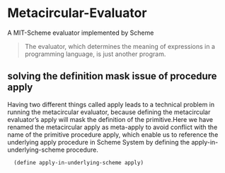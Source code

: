 # Metacircular-Evaluator
A MIT-Scheme evaluator implemented by Scheme


> The evaluator, which determines the meaning of expressions in a programming language, is just another program.


## solving the definition mask issue of procedure apply
Having two different things called apply leads to a technical problem in running the metacircular evaluator, because defining the metacircular evaluator’s apply will mask the definition of the primitive.Here we have renamed the metacircular apply as meta-apply to avoid conflict with the name of the primitive procedure apply, which enable us to reference the underlying apply procedure in Scheme System by defining the apply-in-underlying-scheme procedure.

      (define apply-in-underlying-scheme apply)
